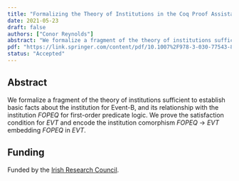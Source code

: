 ```yaml
---
title: "Formalizing the Theory of Institutions in the Coq Proof Assistant"
date: 2021-05-23
draft: false
authors: ["Conor Reynolds"]
abstract: "We formalize a fragment of the theory of institutions sufficient to establish basic facts about the institution for Event-B, and its relationship with the institution *FOPEQ* for first-order predicate logic. We prove the satisfaction condition for *EVT* and encode the institution comorphism *FOPEQ* → *EVT* embedding *FOPEQ* in *EVT*."
pdf: "https://link.springer.com/content/pdf/10.1007%2F978-3-030-77543-8_17.pdf"
status: "Accepted"
---
```


## Abstract

We formalize a fragment of the theory of institutions sufficient to establish basic facts about the institution for Event-B, and its relationship with the institution *FOPEQ* for first-order predicate logic. We prove the satisfaction condition for *EVT* and encode the institution comorphism *FOPEQ* → *EVT* embedding *FOPEQ* in *EVT*.

## Funding

Funded by the [Irish Research Council](https://research.ie/).
